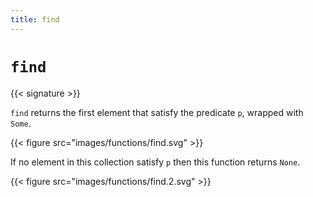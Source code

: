 ```yaml
---
title: find
---
```


# `find`

{{< signature >}}

`find` returns the first element that satisfy the predicate `p`, wrapped with `Some`.

{{< figure src="images/functions/find.svg" >}}

If no element in this collection satisfy `p` then this function returns `None`.

{{< figure src="images/functions/find.2.svg" >}}

